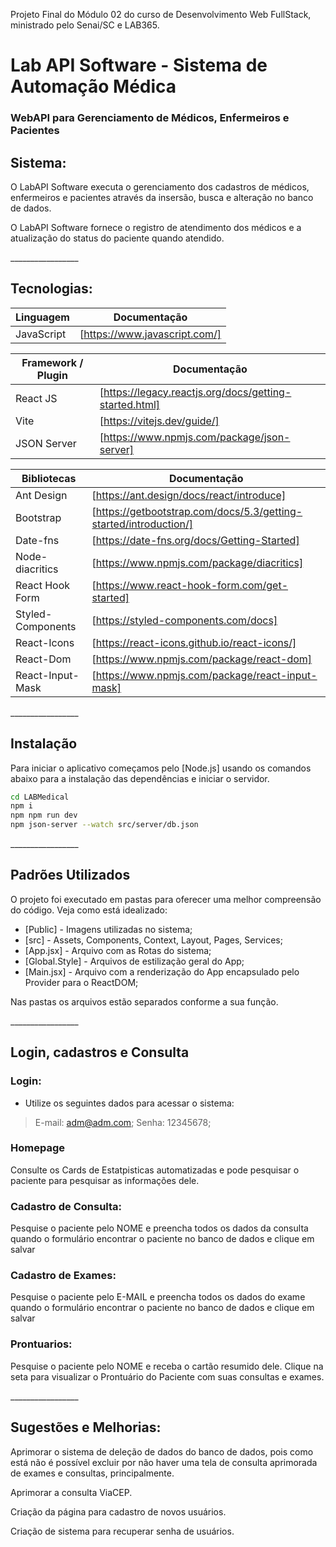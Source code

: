
Projeto Final do Módulo 02 do curso de Desenvolvimento Web FullStack, ministrado pelo Senai/SC e LAB365.

<h1>Lab API Software - Sistema de Automação Médica</h1>
<h3>WebAPI para Gerenciamento de Médicos, Enfermeiros e Pacientes</h3>

<h2>Sistema:</h2>

<p>O LabAPI Software executa o gerenciamento dos cadastros de médicos, enfermeiros e pacientes através da insersão, busca e alteração no banco de dados. </p>
<p>O LabAPI Software fornece o registro de atendimento dos médicos e a atualização do status do paciente quando atendido.</p>
<p>_________________</p>

<h2>Tecnologias:</h2>

| Linguagem            | Documentação                                                      |
| -------------------- | ----------------------------------------------------------------- |
| JavaScript           | [https://www.javascript.com/] |

| Framework / Plugin   | Documentação                                                      |
| -------------------- | ----------------------------------------------------------------- |
| React JS             | [https://legacy.reactjs.org/docs/getting-started.html]            |
| Vite                 | [https://vitejs.dev/guide/]                                       |
| JSON Server          | [https://www.npmjs.com/package/json-server]                       |

| Bibliotecas          | Documentação                                                      |
| -------------------- | ----------------------------------------------------------------- |
| Ant Design           | [https://ant.design/docs/react/introduce]                         |
| Bootstrap            | [https://getbootstrap.com/docs/5.3/getting-started/introduction/] |
| Date-fns             | [https://date-fns.org/docs/Getting-Started]                       |
| Node-diacritics      | [https://www.npmjs.com/package/diacritics]                        |
| React Hook Form      | [https://www.react-hook-form.com/get-started]                     |
| Styled-Components    | [https://styled-components.com/docs]                              |
| React-Icons          | [https://react-icons.github.io/react-icons/]                      |
| React-Dom            | [https://www.npmjs.com/package/react-dom]                         |
| React-Input-Mask     | [https://www.npmjs.com/package/react-input-mask]                  |

<p>_________________</p>

<h2>Instalação </h2>

Para iniciar o aplicativo começamos pelo [Node.js] usando os comandos abaixo para a instalação das dependências e iniciar o servidor.

```sh
cd LABMedical
npm i
npm npm run dev
npm json-server --watch src/server/db.json
```

<p>_________________</p>

<h2>Padrões Utilizados</h2>

O projeto foi executado em pastas para oferecer uma melhor compreensão do código. Veja como está idealizado:

- [Public] - Imagens utilizadas no sistema;
- [src] - Assets, Components, Context, Layout, Pages, Services;
- [App.jsx] - Arquivo com as Rotas do sistema;
- [Global.Style] - Arquivos de estilização geral do App;
- [Main.jsx] - Arquivo com a renderização do App encapsulado pelo Provider para o ReactDOM;

Nas pastas os arquivos estão separados conforme a sua função.

<p>_________________</p>

<h2>Login, cadastros e Consulta</h2>

<h3>Login:</h3>

- Utilize os seguintes dados para acessar o sistema:
>E-mail: adm@adm.com;
>Senha: 12345678;

<h3>Homepage</h3>

<p>Consulte os Cards de Estatpisticas automatizadas e pode pesquisar o paciente para pesquisar as informações dele.</p>

<h3>Cadastro de Consulta:</h3>
<p>Pesquise o paciente pelo NOME e preencha todos os dados da consulta quando o formulário encontrar o paciente no banco de dados e clique em salvar</p>

<h3>Cadastro de Exames:</h3>
<p>Pesquise o paciente pelo E-MAIL e preencha todos os dados do exame quando o formulário encontrar o paciente no banco de dados e clique em salvar</p>

<h3>Prontuarios:</h3>
<p>Pesquise o paciente pelo NOME e receba o cartão resumido dele. Clique na seta para visualizar o Prontuário do Paciente com suas consultas e exames.</p>

<p>_________________</p>

<h2>Sugestões e Melhorias:</h2>

<p>Aprimorar o sistema de deleção de dados do banco de dados, pois como está não é possível excluir por não haver uma tela de consulta aprimorada de exames e consultas, principalmente.</p>

<p>Aprimorar a consulta ViaCEP.</p>

<p>Criação da página para cadastro de novos usuários.</p>

<p>Criação de sistema para recuperar senha de usuários.</p>
